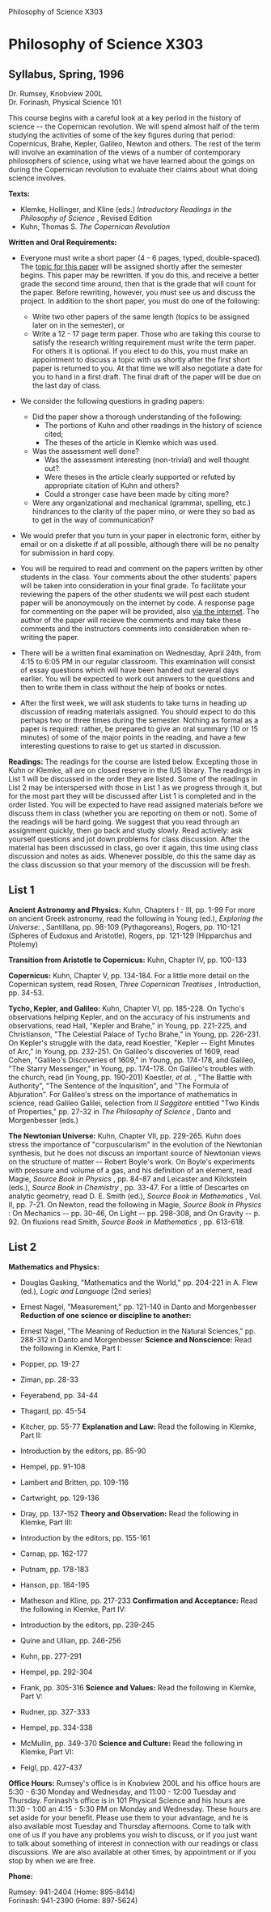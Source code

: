 Philosophy of Science X303

# Philosophy of Science X303

## Syllabus, Spring, 1996

  

  

Dr. Rumsey, Knobview 200L  
Dr. Forinash, Physical Science 101  

This course begins with a careful look at a key period in the history of
science -- the Copernican revolution. We will spend almost half of the term
studying the activities of some of the key figures during that period:
Copernicus, Brahe, Kepler, Galileo, Newton and others. The rest of the term
will involve an examination of the views of a number of contemporary
philosophers of science, using what we have learned about the goings on during
the Copernican revolution to evaluate their claims about what doing science
involves.  

  

**Texts:**

  * Klemke, Hollinger, and Kline (eds.) _Introductory Readings in the Philosophy of Science_ , Revised Edition 
  * Kuhn, Thomas S. _The Copernican Revolution_ 
  

  

**Written and Oral Requirements:**

  * Everyone must write a short paper (4 - 6 pages, typed, double-spaced). The [topic for this paper](http://macserver.ius.indiana.edu/humanities/philosophy/programs/courses_s96/S96,1stpaperrumseyj261.html) will be assigned shortly after the semester begins. This paper may be rewritten. If you do this, and receive a better grade the second time around, then that is the grade that will count for the paper. Before rewriting, however, you must see us and discuss the project. In addition to the short paper, you must do one of the following: 
    * Write two other papers of the same length (topics to be assigned later on in the semester), or 
    * Write a 12 - 17 page term paper.  Those who are taking this course to satisfy the research writing requirement must write the term paper. For others it is optional. If you elect to do this, you must make an appointment to discuss a topic with us shortly after the first short paper is returned to you. At that time we will also negotiate a date for you to hand in a first draft. The final draft of the paper will be due on the last day of class.

  * We consider the following questions in grading papers: 
    * Did the paper show a thorough understanding of the following: 
      * The portions of Kuhn and other readings in the history of science cited; 
      * The theses of the article in Klemke which was used. 
    * Was the assessment well done? 
      * Was the assessment interesting (non-trivial) and well thought out? 
      * Were theses in the article clearly supported or refuted by appropriate citation of Kuhn and others? 
      * Could a stronger case have been made by citing more? 
    * Were any organizational and mechanical (grammar, spelling, etc.) hindrances to the clarity of the paper mino, or were they so bad as to get in the way of communication? 

  * We would prefer that you turn in your paper in electronic form, either by email or on a diskette if at all possible, although there will be no penalty for submission in hard copy. 

  * You will be required to read and comment on the papers written by other students in the class. Your comments about the other students' papers will be taken into consideration in your final grade. To facilitate your reviewing the papers of the other students we will post each student paper will be anonoymously on the internet by code. A response page for commenting on the paper will be provided, also [via the internet](/humanities/philosophy/programs/courses_s96/paperreviews.html). The author of the paper will recieve the comments and may take these comments and the instructors comments into consideration when re-writing the paper. 

  * There will be a written final examination on Wednesday, April 24th, from 4:15 to 6:05 PM in our regular classroom. This examination will consist of essay questions which will have been handed out several days earlier. You will be expected to work out answers to the questions and then to write them in class without the help of books or notes. 

  * After the first week, we will ask students to take turns in heading up discussion of reading materials assigned. You should expect to do this perhaps two or three times during the semester. Nothing as formal as a paper is required: rather, be prepared to give an oral summary (10 or 15 minutes) of some of the major points in the reading, and have a few interesting questions to raise to get us started in discussion. 
  

  

**Readings:** The readings for the course are listed below. Excepting those in
Kuhn or Klemke, all are on closed reserve in the IUS library. The readings in
List 1 will be discussed in the order they are listed. Some of the readings in
List 2 may be interspersed with those in List 1 as we progress through it, but
for the most part they will be discussed after List 1 is completed and in the
order listed. You will be expected to have read assigned materials before we
discuss them in class (whether you are reporting on them or not). Some of the
readings will be hard going. We suggest that you read through an assignment
quickly, then go back and study slowly. Read actively: ask yourself questions
and jot down problems for class discussion. After the material has been
discussed in class, go over it again, this time using class discussion and
notes as aids. Whenever possible, do this the same day as the class discussion
so that your memory of the discussion will be fresh.  

  

##  List 1

  

**Ancient Astronomy and Physics:** Kuhn, Chapters I - III, pp. 1-99 For more
on ancient Greek astronomy, read the following in Young (ed.), _Exploring the
Universe:_ , Santillana, pp. 98-109 (Pythagoreans), Rogers, pp. 110-121
(Spheres of Eudoxus and Aristotle), Rogers, pp. 121-129 (Hipparchus and
Ptolemy)

**Transition from Aristotle to Copernicus:** Kuhn, Chapter IV, pp. 100-133

**Copernicus:** Kuhn, Chapter V, pp. 134-184. For a little more detail on the
Copernican system, read Rosen, _Three Copernican Treatises_ , Introduction,
pp. 34-53.

**Tycho, Kepler, and Galileo:** Kuhn, Chapter VI, pp. 185-228. On Tycho's
observations helping Kepler, and on the accuracy of his instruments and
observations, read Hall, "Kepler and Brahe," in Young, pp. 221-225, and
Christianson, "The Celestial Palace of Tycho Brahe," in Young, pp. 226-231. On
Kepler's struggle with the data, read Koestler, "Kepler -- Eight Minutes of
Arc," in Young, pp. 232-251. On Galileo's discoveries of 1609, read Cohen,
"Galileo's Discoveries of 1609," in Young, pp. 174-178, and Galileo, "The
Starry Messenger," in Young, pp. 174-178. On Galileo's troubles with the
church, read (in Young, pp. 190-201) Koestler, _et al._ , "The Battle with
Authority", "The Sentence of the Inquisition", and "The Formula of
Abjuration". For Galileo's stress on the importance of mathematics in science,
read Galileo Galilei, selection from _Il Saggitore_ entitled "Two Kinds of
Properties," pp. 27-32 in _The Philosophy of Science_ , Danto and Morgenbesser
(eds.)

**The Newtonian Universe:** Kuhn, Chapter VII, pp. 229-265. Kuhn does stress
the importance of "corpuscularism" in the evolution of the Newtonian
synthesis, but he does not discuss an important source of Newtonian views on
the structure of matter -- Robert Boyle's work. On Boyle's experiments with
pressure and volume of a gas, and his definition of an element, read Magie,
_Source Book in Physics_ , pp. 84-87 and Leicaster and Kilckstein (eds.),
_Source Book in Chemistry_ , pp. 33-47. For a little of Descartes on analytic
geometry, read D. E. Smith (ed.), _Source Book in Mathematics_ , Vol. II, pp.
7-21. On Newton, read the following in Magie, _Source Book in Physics_ : On
Mechanics -- pp. 30-46, On Light -- pp. 298-308, and On Gravity -- p. 92. On
fluxions read Smith, _Source Book in Mathematics_ , pp. 613-618.  

  

## List 2

**Mathematics and Physics:**

  * Douglas Gasking, "Mathematics and the World," pp. 204-221 in A. Flew (ed.), _Logic and Language_ (2nd series) 
  * Ernest Nagel, "Measurement," pp. 121-140 in Danto and Morgenbesser 
**Reduction of one science or discipline to another:**

  * Ernest Nagel, "The Meaning of Reduction in the Natural Sciences," pp. 288-312 in Danto and Morgenbesser 
**Science and Nonscience:** Read the following in Klemke, Part I:

  * Popper, pp. 19-27 
  * Ziman, pp. 28-33 
  * Feyerabend, pp. 34-44 
  * Thagard, pp. 45-54 
  * Kitcher, pp. 55-77 
**Explanation and Law:** Read the following in Klemke, Part II:

  * Introduction by the editors, pp. 85-90 
  * Hempel, pp. 91-108 
  * Lambert and Britten, pp. 109-116 
  * Cartwright, pp. 129-136 
  * Dray, pp. 137-152 
**Theory and Observation:** Read the following in Klemke, Part III:

  * Introduction by the editors, pp. 155-161 
  * Carnap, pp. 162-177 
  * Putnam, pp. 178-183 
  * Hanson, pp. 184-195 
  * Matheson and Kline, pp. 217-233 
**Confirmation and Acceptance:** Read the following in Klemke, Part IV:

  * Introduction by the editors, pp. 239-245 
  * Quine and Ullian, pp. 246-256 
  * Kuhn, pp. 277-291 
  * Hempel, pp. 292-304 
  * Frank, pp. 305-316 
**Science and Values:** Read the following in Klemke, Part V:

  * Rudner, pp. 327-333 
  * Hempel, pp. 334-338 
  * McMullin, pp. 349-370 
**Science and Culture:** Read the following in Klemke, Part VI:

  * Feigl, pp. 427-437 
  

  

**Office Hours:** Rumsey's office is in Knobview 200L and his office hours are
5:30 - 6:30 Monday and Wednesday, and 11:00 - 12:00 Tuesday and Thursday.
Forinash's office is in 101 Physical Science and his hours are 11:30 - 1:00 an
4:15 - 5:30 PM on Monday and Wednesday. These hours are set aside for your
benefit. Please use them to your advantage, and he is also available most
Tuesday and Thursday afternoons. Come to talk with one of us if you have any
problems you wish to discuss, or if you just want to talk about something of
interest in connection with our readings or class discussions. We are also
available at other times, by appointment or if you stop by when we are free.  

  

**Phone:**

Rumsey: 941-2404 (Home: 895-8414)  
Forinash: 941-2390 (Home: 897-5624)

